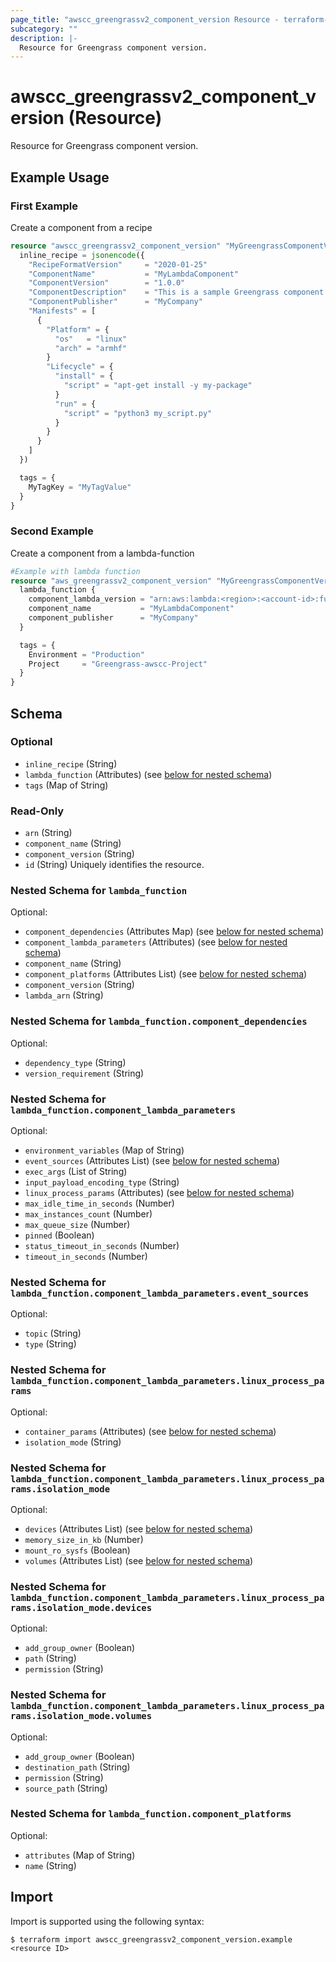 ```yaml
---
page_title: "awscc_greengrassv2_component_version Resource - terraform-provider-awscc"
subcategory: ""
description: |-
  Resource for Greengrass component version.
---
```


# awscc_greengrassv2_component_version (Resource)

Resource for Greengrass component version.

## Example Usage

### First Example
Create a component from a recipe
```terraform
resource "awscc_greengrassv2_component_version" "MyGreengrassComponentVersion_example" {
  inline_recipe = jsonencode({
    "RecipeFormatVersion"     = "2020-01-25"
    "ComponentName"           = "MyLambdaComponent"
    "ComponentVersion"        = "1.0.0"
    "ComponentDescription"    = "This is a sample Greengrass component created using InlineRecipe."
    "ComponentPublisher"      = "MyCompany"
    "Manifests" = [
      {
        "Platform" = {
          "os"   = "linux"
          "arch" = "armhf"
        }
        "Lifecycle" = {
          "install" = {
            "script" = "apt-get install -y my-package"
          }
          "run" = {
            "script" = "python3 my_script.py"
          }
        }
      }
    ]
  })

  tags = {
    MyTagKey = "MyTagValue"
  }
}
```

### Second Example
Create a component from a lambda-function
```terraform
#Example with lambda function
resource "aws_greengrassv2_component_version" "MyGreengrassComponentVersion" {
  lambda_function {
    component_lambda_version = "arn:aws:lambda:<region>:<account-id>:function:<LambdaFunctionName>:<version>"
    component_name           = "MyLambdaComponent"
    component_publisher      = "MyCompany"
  }

  tags = {
    Environment = "Production"
    Project     = "Greengrass-awscc-Project"
  }
}
```

<!-- schema generated by tfplugindocs -->
## Schema

### Optional

- `inline_recipe` (String)
- `lambda_function` (Attributes) (see [below for nested schema](#nestedatt--lambda_function))
- `tags` (Map of String)

### Read-Only

- `arn` (String)
- `component_name` (String)
- `component_version` (String)
- `id` (String) Uniquely identifies the resource.

<a id="nestedatt--lambda_function"></a>
### Nested Schema for `lambda_function`

Optional:

- `component_dependencies` (Attributes Map) (see [below for nested schema](#nestedatt--lambda_function--component_dependencies))
- `component_lambda_parameters` (Attributes) (see [below for nested schema](#nestedatt--lambda_function--component_lambda_parameters))
- `component_name` (String)
- `component_platforms` (Attributes List) (see [below for nested schema](#nestedatt--lambda_function--component_platforms))
- `component_version` (String)
- `lambda_arn` (String)

<a id="nestedatt--lambda_function--component_dependencies"></a>
### Nested Schema for `lambda_function.component_dependencies`

Optional:

- `dependency_type` (String)
- `version_requirement` (String)


<a id="nestedatt--lambda_function--component_lambda_parameters"></a>
### Nested Schema for `lambda_function.component_lambda_parameters`

Optional:

- `environment_variables` (Map of String)
- `event_sources` (Attributes List) (see [below for nested schema](#nestedatt--lambda_function--component_lambda_parameters--event_sources))
- `exec_args` (List of String)
- `input_payload_encoding_type` (String)
- `linux_process_params` (Attributes) (see [below for nested schema](#nestedatt--lambda_function--component_lambda_parameters--linux_process_params))
- `max_idle_time_in_seconds` (Number)
- `max_instances_count` (Number)
- `max_queue_size` (Number)
- `pinned` (Boolean)
- `status_timeout_in_seconds` (Number)
- `timeout_in_seconds` (Number)

<a id="nestedatt--lambda_function--component_lambda_parameters--event_sources"></a>
### Nested Schema for `lambda_function.component_lambda_parameters.event_sources`

Optional:

- `topic` (String)
- `type` (String)


<a id="nestedatt--lambda_function--component_lambda_parameters--linux_process_params"></a>
### Nested Schema for `lambda_function.component_lambda_parameters.linux_process_params`

Optional:

- `container_params` (Attributes) (see [below for nested schema](#nestedatt--lambda_function--component_lambda_parameters--linux_process_params--container_params))
- `isolation_mode` (String)

<a id="nestedatt--lambda_function--component_lambda_parameters--linux_process_params--container_params"></a>
### Nested Schema for `lambda_function.component_lambda_parameters.linux_process_params.isolation_mode`

Optional:

- `devices` (Attributes List) (see [below for nested schema](#nestedatt--lambda_function--component_lambda_parameters--linux_process_params--isolation_mode--devices))
- `memory_size_in_kb` (Number)
- `mount_ro_sysfs` (Boolean)
- `volumes` (Attributes List) (see [below for nested schema](#nestedatt--lambda_function--component_lambda_parameters--linux_process_params--isolation_mode--volumes))

<a id="nestedatt--lambda_function--component_lambda_parameters--linux_process_params--isolation_mode--devices"></a>
### Nested Schema for `lambda_function.component_lambda_parameters.linux_process_params.isolation_mode.devices`

Optional:

- `add_group_owner` (Boolean)
- `path` (String)
- `permission` (String)


<a id="nestedatt--lambda_function--component_lambda_parameters--linux_process_params--isolation_mode--volumes"></a>
### Nested Schema for `lambda_function.component_lambda_parameters.linux_process_params.isolation_mode.volumes`

Optional:

- `add_group_owner` (Boolean)
- `destination_path` (String)
- `permission` (String)
- `source_path` (String)





<a id="nestedatt--lambda_function--component_platforms"></a>
### Nested Schema for `lambda_function.component_platforms`

Optional:

- `attributes` (Map of String)
- `name` (String)

## Import

Import is supported using the following syntax:

```shell
$ terraform import awscc_greengrassv2_component_version.example <resource ID>
```





